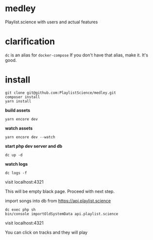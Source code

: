# medley
Playlist.science with users and actual features

# clarification
```dc``` is an alias for ```docker-compose```
If you don't have that alias, make it. It's good.

# install

```git clone git@github.com:PlaylistScience/medley.git```<br/>
```composer install```<br/>
```yarn install```<br/>

**build assets**

```yarn encore dev```

**watch assets**

```yarn encore dev --watch```

**start php dev server and db**

```dc up -d```

**watch logs**

```dc logs -f```

visit localhost:4321

This will be empty black page. Proceed with next step.

import songs into db from https://api.playlist.science

```dc exec php sh``` <br/>
```bin/console importOldSystemData api.playlist.science``` <br/>

visit localhost:4321

You can click on tracks and they will play